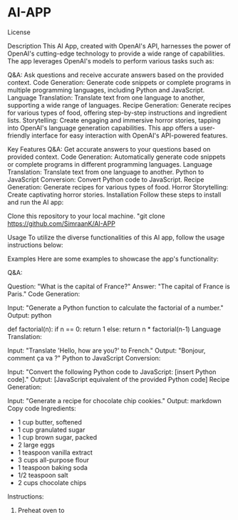 # AI-APP

License

Description
This AI App, created with OpenAI's API, harnesses the power of OpenAI's cutting-edge technology to provide a wide range of capabilities. The app leverages OpenAI's models to perform various tasks such as:

Q&A: Ask questions and receive accurate answers based on the provided context.
Code Generation: Generate code snippets or complete programs in multiple programming languages, including Python and JavaScript.
Language Translation: Translate text from one language to another, supporting a wide range of languages.
Recipe Generation: Generate recipes for various types of food, offering step-by-step instructions and ingredient lists.
Storytelling: Create engaging and immersive horror stories, tapping into OpenAI's language generation capabilities.
This app offers a user-friendly interface for easy interaction with OpenAI's API-powered features.

Key Features
Q&A: Get accurate answers to your questions based on provided context.
Code Generation: Automatically generate code snippets or complete programs in different programming languages.
Language Translation: Translate text from one language to another.
Python to JavaScript Conversion: Convert Python code to JavaScript.
Recipe Generation: Generate recipes for various types of food.
Horror Storytelling: Create captivating horror stories.
Installation
Follow these steps to install and run the AI app:

Clone this repository to your local machine.
"git clone https://github.com/SimraanK/AI-APP

Usage
To utilize the diverse functionalities of this AI app, follow the usage instructions below:


Examples
Here are some examples to showcase the app's functionality:

Q&A:

Question: "What is the capital of France?"
Answer: "The capital of France is Paris."
Code Generation:

Input: "Generate a Python function to calculate the factorial of a number."
Output:
python

def factorial(n):
    if n == 0:
        return 1
    else:
        return n * factorial(n-1)
Language Translation:

Input: "Translate 'Hello, how are you?' to French."
Output: "Bonjour, comment ça va ?"
Python to JavaScript Conversion:

Input: "Convert the following Python code to JavaScript: [insert Python code]."
Output: [JavaScript equivalent of the provided Python code]
Recipe Generation:

Input: "Generate a recipe for chocolate chip cookies."
Output:
markdown
Copy code
Ingredients:
- 1 cup butter, softened
- 1 cup granulated sugar
- 1 cup brown sugar, packed
- 2 large eggs
- 1 teaspoon vanilla extract
- 3 cups all-purpose flour
- 1 teaspoon baking soda
- 1/2 teaspoon salt
- 2 cups chocolate chips

Instructions:
1. Preheat oven to 
